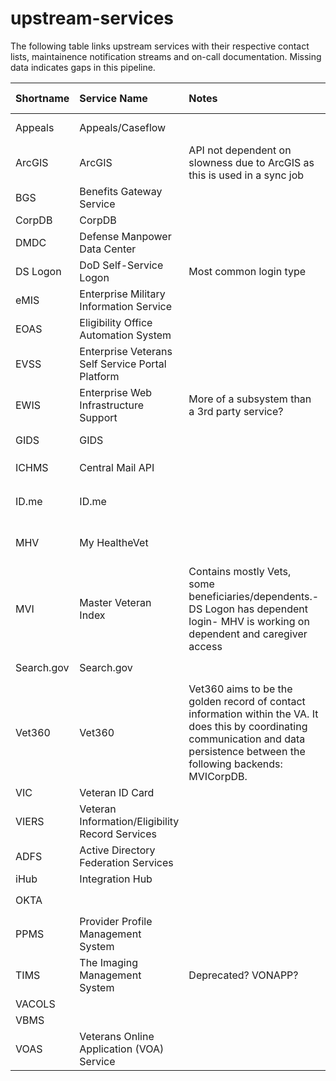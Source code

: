 # upstream-services

The following table links upstream services with their respective contact lists, maintainence notification streams and on-call documentation. Missing data indicates gaps in this pipeline.

| Shortname | Service Name | Notes | Outage/Maintenance | Mailing Lists | Contacts | On BSR? | Breakers? | Monitoring | Alerting | VFT Docs | Devops Docs | Products | Child Dependencies |
| :--- | :--- | :--- | :--- | :--- | :--- | :--- | :--- | :--- | :--- | :--- | :--- | :--- | :--- |
| Appeals | Appeals/Caseflow |  | [:link:](https://monitor.cf.ds.va.gov/) |  |  | :heavy\_check\_mark: `2019-07-23` | :heavy\_check\_mark: `2019-07-23` | [:link:](http://grafana.vfs.va.gov/dashboard/db/backend-service-report?orgId=1&var-service=AppealsStatus) |  |  | [:link:](https://github.com/department-of-veterans-affairs/devops/blob/master/docs/External%20Service%20Integrations/Appeals.md#key-contacts) | Appeals Status,Claims Status | BGS,VACOLS |
| ArcGIS | ArcGIS | API not dependent on slowness due to ArcGIS as this is used in a sync job | [:link:](https://github.com/department-of-veterans-affairs/devops/blob/master/docs/External%20Service%20Integrations/ArcGIS.com.md#outage-status-and-maintenance-windows) |  | [:link:](https://github.com/department-of-veterans-affairs/devops/blob/master/docs/External%20Service%20Integrations/ArcGIS.com.md#contacts) |  |  |  |  |  | [:link:](https://github.com/department-of-veterans-affairs/devops/blob/master/docs/External%20Service%20Integrations/ArcGIS.com.md) | Facility Locator |  |
| BGS | Benefits Gateway Service |  |  |  |  |  |  |  |  | [:link:](https://github.com/department-of-veterans-affairs/va.gov-team-sensitive/tree/master/VA-Systems/viers) |  | Letters,Claims Status |  |
| CorpDB | CorpDB |  |  |  |  |  |  |  |  |  |  |  |  |
| DMDC | Defense Manpower Data Center |  |  |  |  |  |  |  |  |  |  |  |  |
| DS Logon | DoD Self-Service Logon | Most common login type |  |  |  |  |  |  |  |  | [:link:](https://github.com/department-of-veterans-affairs/devops/blob/master/docs/External%20Service%20Integrations/DS_logon.md#outage-status-and-maintenance-windows) |  | DMDC |
| eMIS | Enterprise Military Information Service |  |  |  |  | :heavy\_check\_mark: `2019-07-23` | :heavy\_check\_mark: `2019-07-23` |  |  | [:link:](https://github.com/department-of-veterans-affairs/va.gov-team/tree/master/products/global/sip-prefill/emis-integration) |  | Veterans ID Card,User Profile,Login |  |
| EOAS | Eligibility Office Automation System |  |  |  | [:link:](https://github.com/department-of-veterans-affairs/devops/blob/kfrz-patch-1/docs/External%20Service%20Integrations/Pre-Needs%20Burial.md#key-contacts) | :heavy\_check\_mark: `2019-07-23` | :heavy\_check\_mark: `2019-07-23` |  |  | [:link:](https://github.com/department-of-veterans-affairs/va.gov-team/blob/master/products/burials-memorials/pre-need/README.md) | [:link:](https://github.com/department-of-veterans-affairs/devops/blob/kfrz-patch-1/docs/External%20Service%20Integrations/Pre-Needs%20Burial.md#key-contacts) | Pre-Needs Burial |  |
| EVSS | Enterprise Veterans Self Service Portal Platform |  | [:link:](https://github.com/department-of-veterans-affairs/devops/blob/master/docs/External%20Service%20Integrations/Enterprise%20Veteran%20Self%20Service%20Portal%20Platform.md#outage-status-and-maintenance-windows) |  |  | :heavy\_check\_mark: `2019-07-23` | :heavy\_check\_mark: `2019-07-23` | [:link:](http://grafana.vfs.va.gov/dashboard/db/evss?orgId=1) |  | [:link:](https://github.com/department-of-veterans-affairs/va.gov-team-sensitive/tree/master/VA-Systems/eBenefits-EVSS) |  | Claims Status,Appeals Status,Letters,Forms |  |
| EWIS | Enterprise Web Infrastructure Support | More of a subsystem than a 3rd party service? |  |  | [:link:](https://github.com/department-of-veterans-affairs/devops/blob/master/docs/External%20Service%20Integrations/EWIS.md#key-contacts) |  |  | [:link:](http://grafana.vfs.va.gov/dashboard/db/vaec-connectivity?orgId=1) |  | [:link:](https://github.com/department-of-veterans-affairs/va.gov-team-sensitive/tree/master/VA-Systems/EWIS) | [:link:](https://github.com/department-of-veterans-affairs/devops/blob/master/docs/External%20Service%20Integrations/EWIS.md) | Teamsite |  |
| GIDS | GIDS |  |  |  |  | :heavy\_check\_mark: `2019-07-23` | :heavy\_check\_mark: `2019-07-23` |  |  |  |  | GI Bill Comparison Tool |  |
| ICHMS | Central Mail API |  |  |  |  | :heavy\_check\_mark: `2019-07-23` | :heavy\_check\_mark: `2019-07-23` | [:link:](http://grafana.vfs.va.gov/dashboard/db/backend-service-report?orgId=1&var-service=CentralMail) |  | [:link:](https://github.com/department-of-veterans-affairs/va.gov-team/tree/master/platform/engineering/backend/vets-api) | [:link:](https://github.com/department-of-veterans-affairs/devops/blob/master/docs/External%20Service%20Integrations/Central%20Mail%20API%20-%20ICMHS.md) | Forms |  |
| ID.me | ID.me |  | [:link:](https://github.com/department-of-veterans-affairs/devops/blob/master/docs/External%20Service%20Integrations/ID.me.md#outage-status-and-maintenance-windows) |  | [:link:](https://github.com/department-of-veterans-affairs/devops/blob/master/docs/External%20Service%20Integrations/ID.me.md#contacts) |  |  |  |  |  | [:link:](https://github.com/department-of-veterans-affairs/devops/blob/master/docs/External%20Service%20Integrations/ID.me.md) | DS Logon Sign In,ID.me Sign In,User Profile |  |
| MHV | My HealtheVet |  | [:link:](https://github.com/department-of-veterans-affairs/devops/blob/master/docs/External%20Service%20Integrations/My%20Healthe%20Vet.md#maintenance-windows) |  | [:link:](https://github.com/department-of-veterans-affairs/devops/blob/master/docs/External%20Service%20Integrations/My%20Healthe%20Vet.md#key-contacts) | :heavy\_check\_mark: `2019-07-23` | :heavy\_check\_mark: `2019-07-23` | [:link:](http://grafana.vfs.va.gov/dashboard/db/external-service-status?from=now-6h&to=now) |  | [:link:](https://github.com/department-of-veterans-affairs/va.gov-team/tree/master/products/health-care) | [:link:](https://github.com/department-of-veterans-affairs/devops/blob/master/docs/External%20Service%20Integrations/My%20Healthe%20Vet.md) | Letters,MHV Sign In,Prescriptions,Secure Messaging,Blue Button |  |
| MVI | Master Veteran Index | Contains mostly Vets, some beneficiaries/dependents.- DS Logon has dependent login- MHV is working on dependent and caregiver access | [:link:](https://github.com/department-of-veterans-affairs/devops/blob/master/docs/External%20Service%20Integrations/Master%20Veterans%20Index.md#scheduled-down-times) |  | [:link:](https://github.com/department-of-veterans-affairs/devops/blob/master/docs/External%20Service%20Integrations/Master%20Veterans%20Index.md#contacts) | :heavy\_check\_mark: `2019-07-23` | :heavy\_check\_mark: `2019-07-23` | [:link:](http://grafana.vfs.va.gov/dashboard/db/mvi?orgId=1&from=now-12h&to=now) |  | [:link:](https://github.com/department-of-veterans-affairs/va.gov-team-sensitive/tree/master/VA-Systems/mvi) | [:link:](https://github.com/department-of-veterans-affairs/devops/blob/master/docs/External%20Service%20Integrations/Master%20Veterans%20Index.md) |  |  |
| Search.gov | Search.gov |  | [:link:](https://github.com/department-of-veterans-affairs/devops/blob/master/docs/External%20Service%20Integrations/Search.gov.md#status-page) |  | [:link:](https://github.com/department-of-veterans-affairs/devops/blob/master/docs/External%20Service%20Integrations/Search.gov.md#contacts) | :heavy\_check\_mark: `2019-07-23` | :heavy\_check\_mark: `2019-07-23` | [:link:](http://grafana.vfs.va.gov/dashboard/db/search-gov?orgId=1) |  | [:link:](https://github.com/department-of-veterans-affairs/va.gov-team-sensitive/tree/master/VA-Systems/search-gov) | [:link:](https://github.com/department-of-veterans-affairs/devops/blob/master/docs/External%20Service%20Integrations/Search.gov.md) | Search |  |
| Vet360 | Vet360 | Vet360 aims to be the golden record of contact information within the VA. It does this by coordinating communication and data persistence between the following backends: MVICorpDB. |  | VET360PROD, VET360 PM | [:link:](https://github.com/department-of-veterans-affairs/devops/blob/kfrz-patch-1/docs/External%20Service%20Integrations/Vet360.md#contacts) | :heavy\_check\_mark: `2019-07-23` | :heavy\_check\_mark: `2019-07-23` | [:link:](http://grafana.vfs.va.gov/dashboard/db/vet360?orgId=1) |  | [:link:](https://github.com/department-of-veterans-affairs/va.gov-team-sensitive/tree/master/VA-Systems/vet360) | [:link:](https://github.com/department-of-veterans-affairs/devops/blob/kfrz-patch-1/docs/External%20Service%20Integrations/Vet360.md) | User Profile,User Model | MVI,CorpDB |
| VIC | Veteran ID Card |  |  |  |  |  |  |  |  |  |  |  |  |
| VIERS | Veteran Information/Eligibility Record Services |  |  |  |  |  |  |  |  | [:link:](https://github.com/department-of-veterans-affairs/va.gov-team-sensitive/tree/master/VA-Systems/viers) |  | Veterans ID Card,Claims Status |  |
| ADFS | Active Directory Federation Services |  |  |  | [:link:](https://github.com/department-of-veterans-affairs/devops/blob/master/docs/External%20Service%20Integrations/Active%20Directory%20Federation%20Services.md#contacts) |  |  |  |  |  | [:link:](https://github.com/department-of-veterans-affairs/devops/blob/master/docs/External%20Service%20Integrations/Active%20Directory%20Federation%20Services.md) |  |  |
| iHub | Integration Hub |  |  |  |  |  |  |  |  | [:link:](https://github.com/department-of-veterans-affairs/va.gov-team-sensitive/tree/master/VA-Systems/ihub) | [:link:](https://github.com/department-of-veterans-affairs/devops/blob/kfrz-patch-1/docs/External%20Service%20Integrations/iHub.md) |  |  |
| OKTA |  |  |  |  |  | :heavy\_check\_mark: `2019-07-23` | :heavy\_check\_mark: `2019-07-23` |  |  |  |  |  |  |
| PPMS | Provider Profile Management System |  |  |  |  | :heavy\_check\_mark: `2019-07-23` | :heavy\_check\_mark: `2019-07-23` |  |  |  |  |  |  |
| TIMS | The Imaging Management System | Deprecated? VONAPP? |  |  |  |  |  |  |  | [:link:](https://github.com/department-of-veterans-affairs/va.gov-team/tree/master/products/education-careers/application) | [:link:](https://github.com/department-of-veterans-affairs/devops/blob/kfrz-patch-1/docs/External%20Service%20Integrations/The%20Imaging%20Management%20System.md) |  |  |
| VACOLS |  |  |  |  |  |  |  |  |  |  |  |  |  |
| VBMS |  |  |  |  |  |  |  |  |  |  |  |  |  |
| VOAS | Veterans Online Application \(VOA\) Service |  |  |  |  | :heavy\_check\_mark: `2019-07-23` | :heavy\_check\_mark: `2019-07-23` |  |  |  |  |  |  |

